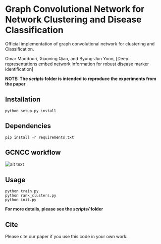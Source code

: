 # Graph Convolutional Network for Network Clustering and Disease Classification

Official implementation of graph convolutional network for clustering and Classification.

Omar Maddouri, Xiaoning Qian, and Byung-Jun Yoon, [Deep representations embed network information for robust disease marker identification]

**NOTE: The *scripts* folder is intended to reproduce the experiments from the paper**

## Installation

```python setup.py install```

## Dependencies

```pip install -r requirements.txt ```

## GCNCC workflow

![alt text](workflow.png)

## Usage

```
python train.py
python rank_clusters.py
python init.py
```
**For more details, please see the *scripts/* folder**

## Cite

Please cite our paper if you use this code in your own work.

```

```
